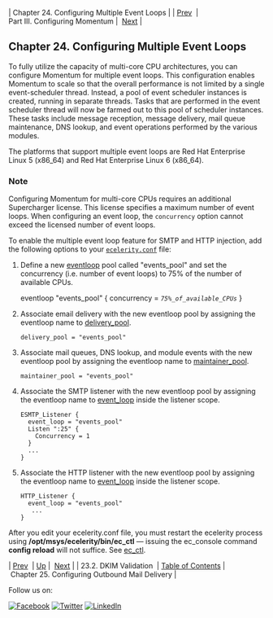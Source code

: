 | Chapter 24. Configuring Multiple Event Loops |
| [Prev](using_dkim.validation.php)  | Part III. Configuring Momentum |  [Next](outbound_mail.php) |

## Chapter 24. Configuring Multiple Event Loops

To fully utilize the capacity of multi-core CPU architectures, you can configure Momentum for multiple event loops. This configuration enables Momentum to scale so that the overall performance is not limited by a single event-scheduler thread. Instead, a pool of event scheduler instances is created, running in separate threads. Tasks that are performed in the event scheduler thread will now be farmed out to this pool of scheduler instances. These tasks include message reception, message delivery, mail queue maintenance, DNS lookup, and event operations performed by the various modules.

The platforms that support multiple event loops are Red Hat Enterprise Linux 5 (x86_64) and Red Hat Enterprise Linux 6 (x86_64).

### Note

Configuring Momentum for multi-core CPUs requires an additional Supercharger license. This license specifies a maximum number of event loops. When configuring an event loop, the `concurrency` option cannot exceed the licensed number of event loops.

To enable the multiple event loop feature for SMTP and HTTP injection, add the following options to your [`ecelerity.conf`](conf.ref.ecelerity.conf.php "15.6. ecelerity.conf File") file:

1.  Define a new [eventloop](config.ref.eventloop.php "eventloop") pool called "events_pool" and set the concurrency (i.e. number of event loops) to 75% of the number of available CPUs.

    eventloop "events_pool" {
      concurrency = *`75%_of_available_CPUs`*
    }
2.  Associate email delivery with the new eventloop pool by assigning the eventloop name to [delivery_pool](config.ref.delivery_pool.php "delivery_pool").

    `delivery_pool = "events_pool"`
3.  Associate mail queues, DNS lookup, and module events with the new eventloop pool by assigning the eventloop name to [maintainer_pool](config.ref.maintainer_pool.php "maintainer_pool").

    `maintainer_pool = "events_pool"`
4.  Associate the SMTP listener with the new eventloop pool by assigning the eventloop name to [event_loop](config.ref.event_loop.php "event_loop") inside the listener scope.

    ```
    ESMTP_Listener {
      event_loop = "events_pool"
      Listen ":25" {
        Concurrency = 1
      }
      ...
    }
    ```

5.  Associate the HTTP listener with the new eventloop pool by assigning the eventloop name to [event_loop](config.ref.event_loop.php "event_loop") inside the listener scope.

    ```
    HTTP_Listener {
      event_loop = "events_pool"
       ...
    }
    ```

After you edit your ecelerity.conf file, you must restart the ecelerity process using **/opt/msys/ecelerity/bin/ec_ctl** — issuing the ec_console command **config reload**        will not suffice. See [ec_ctl](executable.ec_ctl.php "ec_ctl").

| [Prev](using_dkim.validation.php)  | [Up](p.configuration.php) |  [Next](outbound_mail.php) |
| 23.2. DKIM Validation  | [Table of Contents](index.php) |  Chapter 25. Configuring Outbound Mail Delivery |

Follow us on:

[![Facebook](https://support.messagesystems.com/images/icon-facebook.png)](http://www.facebook.com/messagesystems) [![Twitter](https://support.messagesystems.com/images/icon-twitter.png)](http://twitter.com/#!/MessageSystems) [![LinkedIn](https://support.messagesystems.com/images/icon-linkedin.png)](http://www.linkedin.com/company/message-systems)